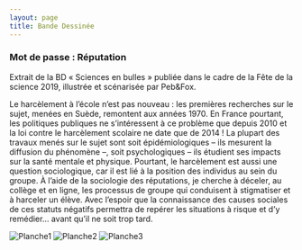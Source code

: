 ```yaml
---
layout: page
title: Bande Dessinée
---
```


### Mot de passe : Réputation 
Extrait de la BD « Sciences en bulles » publiée dans le cadre de la Fête de la science 2019, illustrée et scénarisée par Peb&Fox.
<div class="message">
Le harcèlement à l’école n’est pas nouveau : les premières recherches sur le sujet, menées en Suède, remontent aux années 1970. En France pourtant, les politiques publiques ne s’intéressent à ce problème que depuis 2010 et la loi contre le harcèlement scolaire ne date que de 2014 !
La plupart des travaux menés sur le sujet sont soit épidémiologiques – ils mesurent la diffusion du phénomène –, soit psychologiques – ils étudient ses impacts sur la santé mentale et physique. Pourtant, le harcèlement est aussi une question sociologique, car il est lié à la position des individus au sein du groupe.
À l’aide de la sociologie des réputations, je cherche à déceler, au collège et en ligne, les processus de groupe qui conduisent à stigmatiser et à harceler un élève. Avec l’espoir que la connaissance des causes sociales de ces statuts négatifs permettra de repérer les situations à risque et d’y remédier… avant qu’il ne soit trop tard.
</div>

![Planche1](https://images.theconversation.com/files/296006/original/file-20191008-128655-ksnegl.png?ixlib=rb-1.1.0&q=45&auto=format&w=754&h=757&fit=crop&dpr=1)
![Planche2](https://images.theconversation.com/files/296005/original/file-20191008-128705-1dj1cy8.png?ixlib=rb-1.1.0&q=45&auto=format&w=754&h=735&fit=crop&dpr=1)
![Planche3](https://images.theconversation.com/files/296004/original/file-20191008-128665-167ez7.png?ixlib=rb-1.1.0&q=45&auto=format&w=754&h=749&fit=crop&dpr=1)
